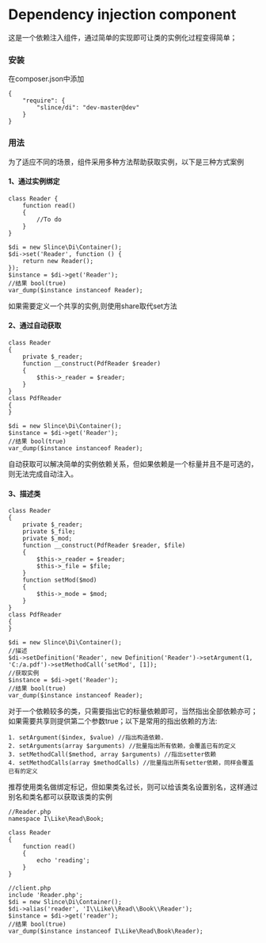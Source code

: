 ﻿# Dependency injection component

这是一个依赖注入组件，通过简单的实现即可让类的实例化过程变得简单；

### 安装

在composer.json中添加
```
{
    "require": {
        "slince/di": "dev-master@dev"
    }
}
```
### 用法

为了适应不同的场景，组件采用多种方法帮助获取实例，以下是三种方式案例

#### 1、通过实例绑定
```
class Reader {
    function read()
    {
        //To do
    } 
}

$di = new Slince\Di\Container();
$di->set('Reader', function () {
    return new Reader(); 
});
$instance = $di->get('Reader');
//结果 bool(true)
var_dump($instance instanceof Reader);
```
如果需要定义一个共享的实例,则使用share取代set方法

#### 2、通过自动获取
```
class Reader 
{
    private $_reader; 
    function __construct(PdfReader $reader)
    {
        $this->_reader = $reader;
    } 
}
class PdfReader
{
}

$di = new Slince\Di\Container();
$instance = $di->get('Reader');
//结果 bool(true)
var_dump($instance instanceof Reader);
```
自动获取可以解决简单的实例依赖关系，但如果依赖是一个标量并且不是可选的，则无法完成自动注入。


#### 3、描述类
```
class Reader 
{
    private $_reader;
    private $_file;
    private $_mod;
    function __construct(PdfReader $reader, $file)
    {
        $this->_reader = $reader;
        $this->_file = $file;
    }
    function setMod($mod)
    {
   	    $this->_mode = $mod;
    }
}
class PdfReader
{
}

$di = new Slince\Di\Container();
//描述
$di->setDefinition('Reader', new Definition('Reader')->setArgument(1, 'C:/a.pdf')->setMethodCall('setMod', [1]);
//获取实例
$instance = $di->get('Reader');
//结果 bool(true)
var_dump($instance instanceof Reader);
```
对于一个依赖较多的类，只需要指出它的标量依赖即可，当然指出全部依赖亦可；如果需要共享则提供第二个参数true；以下是常用的指出依赖的方法:
```
1. setArgument($index, $value) //指出构造依赖. 
2. setArguments(array $arguments) //批量指出所有依赖，会覆盖已有的定义
3. setMethodCall($method, array $arguments) //指出setter依赖
4. setMethodCalls(array $methodCalls) //批量指出所有setter依赖，同样会覆盖已有的定义
```
推荐使用类名做绑定标记，但如果类名过长，则可以给该类名设置别名，这样通过别名和类名都可以获取该类的实例
```
//Reader.php
namespace I\Like\Read\Book;

class Reader 
{
    function read()
    {
   	    echo 'reading';
    }
}

//client.php
include 'Reader.php';
$di = new Slince\Di\Container();
$di->alias('reader', 'I\\Like\\Read\\Book\\Reader');
$instance = $di->get('reader');
//结果 bool(true)
var_dump($instance instanceof I\Like\Read\Book\Reader); 
```

